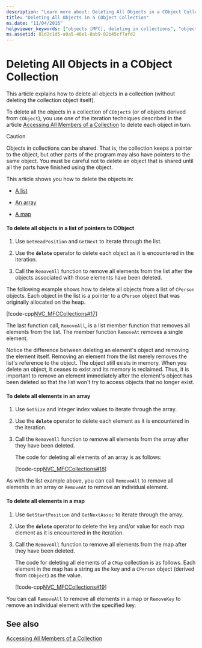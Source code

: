 ```yaml
---
description: "Learn more about: Deleting All Objects in a CObject Collection"
title: "Deleting All Objects in a CObject Collection"
ms.date: "11/04/2016"
helpviewer_keywords: ["objects [MFC], deleting in collections", "objects in CObject collections, deleting", "CObject class [MFC], deleting in collection", "collection classes [MFC], deleting all objects", "CObject class collection", "objects in CObject collections", "collection classes [MFC], shared objects"]
ms.assetid: 81d2c1d5-a0a5-46e1-8ab9-82b45cf7afd2
---
```

# Deleting All Objects in a CObject Collection

This article explains how to delete all objects in a collection (without deleting the collection object itself).

To delete all the objects in a collection of `CObject`s (or of objects derived from `CObject`), you use one of the iteration techniques described in the article [Accessing All Members of a Collection](accessing-all-members-of-a-collection.md) to delete each object in turn.

> [!CAUTION]
> Objects in collections can be shared. That is, the collection keeps a pointer to the object, but other parts of the program may also have pointers to the same object. You must be careful not to delete an object that is shared until all the parts have finished using the object.

This article shows you how to delete the objects in:

- [A list](#_core_to_delete_all_objects_in_a_list_of_pointers_to_cobject)

- [An array](#_core_to_delete_all_elements_in_an_array)

- [A map](#_core_to_delete_all_elements_in_a_map)

#### <a name="_core_to_delete_all_objects_in_a_list_of_pointers_to_cobject"></a> To delete all objects in a list of pointers to CObject

1. Use `GetHeadPosition` and `GetNext` to iterate through the list.

1. Use the **`delete`** operator to delete each object as it is encountered in the iteration.

1. Call the `RemoveAll` function to remove all elements from the list after the objects associated with those elements have been deleted.

The following example shows how to delete all objects from a list of `CPerson` objects. Each object in the list is a pointer to a `CPerson` object that was originally allocated on the heap.

[!code-cpp[NVC_MFCCollections#17](codesnippet/cpp/deleting-all-objects-in-a-cobject-collection_1.cpp)]

The last function call, `RemoveAll`, is a list member function that removes all elements from the list. The member function `RemoveAt` removes a single element.

Notice the difference between deleting an element's object and removing the element itself. Removing an element from the list merely removes the list's reference to the object. The object still exists in memory. When you delete an object, it ceases to exist and its memory is reclaimed. Thus, it is important to remove an element immediately after the element's object has been deleted so that the list won't try to access objects that no longer exist.

#### <a name="_core_to_delete_all_elements_in_an_array"></a> To delete all elements in an array

1. Use `GetSize` and integer index values to iterate through the array.

1. Use the **`delete`** operator to delete each element as it is encountered in the iteration.

1. Call the `RemoveAll` function to remove all elements from the array after they have been deleted.

   The code for deleting all elements of an array is as follows:

   [!code-cpp[NVC_MFCCollections#18](codesnippet/cpp/deleting-all-objects-in-a-cobject-collection_2.cpp)]

As with the list example above, you can call `RemoveAll` to remove all elements in an array or `RemoveAt` to remove an individual element.

#### <a name="_core_to_delete_all_elements_in_a_map"></a> To delete all elements in a map

1. Use `GetStartPosition` and `GetNextAssoc` to iterate through the array.

1. Use the **`delete`** operator to delete the key and/or value for each map element as it is encountered in the iteration.

1. Call the `RemoveAll` function to remove all elements from the map after they have been deleted.

   The code for deleting all elements of a `CMap` collection is as follows. Each element in the map has a string as the key and a `CPerson` object (derived from `CObject`) as the value.

   [!code-cpp[NVC_MFCCollections#19](codesnippet/cpp/deleting-all-objects-in-a-cobject-collection_3.cpp)]

You can call `RemoveAll` to remove all elements in a map or `RemoveKey` to remove an individual element with the specified key.

## See also

[Accessing All Members of a Collection](accessing-all-members-of-a-collection.md)
